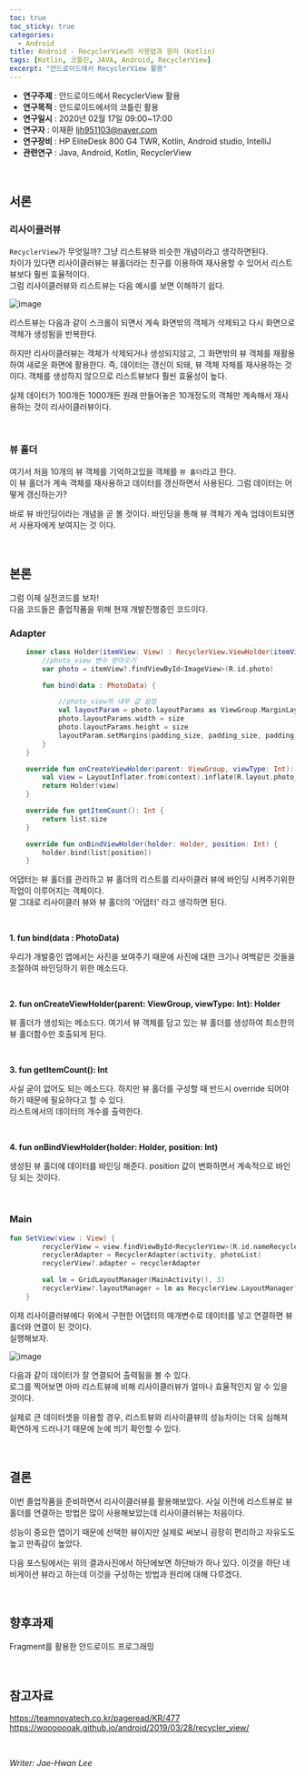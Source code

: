 ```yaml
---
toc: true
toc_sticky: true
categories:
  - Android
title: Android - RecyclerView의 사용법과 원리 (Kotlin)
tags: [Kotlin, 코틀린, JAVA, Android, RecyclerView]
excerpt: "안드로이드에서 RecyclerView 활용"
---
```


* **연구주제** : 안드로이드에서 RecyclerView 활용
* **연구목적** : 안드로이드에서의 코틀린 활용
* **연구일시** : 2020년 02월 17일 09:00~17:00
* **연구자** : 이재환 <ljh951103@naver.com>
* **연구장비** : HP EliteDesk 800 G4 TWR, Kotlin, Android studio, IntelliJ
* **관련연구** : Java, Android, Kotlin, RecyclerView

<br>
   
## 서론

### **리사이클러뷰**

`RecyclerView`가 무엇일까? 그냥 리스트뷰와 비슷한 개념이라고 생각하면된다.  
차이가 있다면 리사이클러뷰는 뷰홀더라는 친구를 이용하여 재사용할 수 있어서 리스트뷰보다 훨씬 효율적이다.  
그럼 리사이클러뷰와 리스트뷰는 다음 예시를 보면 이해하기 쉽다.

![image](https://user-images.githubusercontent.com/57826388/74630301-a5b46600-519d-11ea-823b-a2784270ad14.png)

리스트뷰는 다음과 같이 스크롤이 되면서 계속 화면밖의 객체가 삭제되고 다시 화면으로 객체가 생성됨을 반복한다.  

하지만 리사이클러뷰는 객체가 삭제되거나 생성되지않고, 그 화면밖의 뷰 객체를 재활용하여 새로운 화면에 활용한다. 즉, 데이터는 갱신이 되돼, 뷰 객체 자체를 재사용하는 것이다. 객체를 생성하지 않으므로 리스트뷰보다 훨씬 효율성이 높다.

실제 데이터가 100개든 1000개든 원래 만들어놓은 10개정도의 객체만 계속해서 재사용하는 것이 리사이클러뷰이다.

<br>

### **뷰 홀더**

여기서 처음 10개의 뷰 객체를 기억하고있을 객체를 `뷰 홀더`라고 한다.  
이 뷰 홀더가 계속 객체를 재사용하고 데이터를 갱신하면서 사용된다. 그럼 데이터는 어떻게 갱신하는가?

바로 뷰 바인딩이라는 개념을 곧 볼 것이다. 바인딩을 통해 뷰 객체가 계속 업데이트되면서 사용자에게 보여지는 것 이다.

<br>
   
## 본론

그럼 이제 실전코드를 보자!  
다음 코드들은 졸업작품을 위해 현재 개발진행중인 코드이다.

### **Adapter**

````kotlin
    inner class Holder(itemView: View) : RecyclerView.ViewHolder(itemView!!) {
        //photo_view 변수 받아오기
        var photo = itemView?.findViewById<ImageView>(R.id.photo)

        fun bind(data : PhotoData) {

            //photo_view의 내부 값 설정
            val layoutParam = photo.layoutParams as ViewGroup.MarginLayoutParams
            photo.layoutParams.width = size
            photo.layoutParams.height = size
            layoutParam.setMargins(padding_size, padding_size, padding_size, padding_size)
        }
    }

    override fun onCreateViewHolder(parent: ViewGroup, viewType: Int): Holder {
        val view = LayoutInflater.from(context).inflate(R.layout.photo_view, parent, false)
        return Holder(view)
    }

    override fun getItemCount(): Int {
        return list.size
    }

    override fun onBindViewHolder(holder: Holder, position: Int) {
        holder.bind(list[position])
    }
 ````

 어댑터는 뷰 홀더를 관리하고 뷰 홀더의 리스트를 리사이클러 뷰에 바인딩 시켜주기위한 작업이 이루어지는 객체이다.  
 말 그대로 리사이클러 뷰와 뷰 홀더의 '어댑터' 라고 생각하면 된다.

<br>

 **1. fun bind(data : PhotoData)**

우리가 개발중인 앱에서는 사진을 보여주기 때문에 
사진에 대한 크기나 여백같은 것들을 조절하여 바인딩하기 위한 메소드다.

<br>

 **2. fun onCreateViewHolder(parent: ViewGroup, viewType: Int): Holder**

뷰 홀더가 생성되는 메소드다. 여기서 뷰 객체를 담고 있는 뷰 홀더를 생성하여 최소한의 뷰 홀더함수만 호출되게 된다.

<br>

 **3. fun getItemCount(): Int**

 사실 굳이 없어도 되는 메소드다. 하지만 뷰 홀더를 구성할 때 반드시 override 되어야 하기 때문에 필요하다고 할 수 있다.  
 리스트에서의 데이터의 개수를 출력한다.

<br>

 **4. fun onBindViewHolder(holder: Holder, position: Int)**

 생성된 뷰 홀더에 데이터를 바인딩 해준다. position 값이 변화하면서 계속적으로 바인딩 되는 것이다.

<br>

### **Main**

````kotlin
fun SetView(view : View) {
        recyclerView = view.findViewById<RecyclerView>(R.id.nameRecycleView)
        recyclerAdapter = RecyclerAdapter(activity, photoList)
        recyclerView?.adapter = recyclerAdapter

        val lm = GridLayoutManager(MainActivity(), 3)
        recyclerView?.layoutManager = lm as RecyclerView.LayoutManager?
    }
 ````

이제 리사이클러뷰에다 위에서 구현한 어댑터의 매개변수로 데이터를 넣고 연결하면 뷰 홀더와 연결이 된 것이다.  
실행해보자.

![image](https://user-images.githubusercontent.com/57826388/74631813-40fb0a80-51a1-11ea-9cbe-783bd8c0e7bc.png)

다음과 같이 데이터가 잘 연결되어 출력됨을 볼 수 있다.  
로그를 찍어보면 아마 리스트뷰에 비해 리사이클러뷰가 얼마나 효율적인지 알 수 있을 것이다.

실제로 큰 데이터셋을 이용할 경우, 리스트뷰와 리사이클뷰의 성능차이는 더욱 심해져 확연하게 드러나기 때문에 눈에 띄기 확인할 수 있다.

<br>

## 결론

이번 졸업작품을 준비하면서 리사이클러뷰를 활용해보았다. 사실 이전에 리스트뷰로 뷰 홀더를 연결하는 방법은 많이 사용해보았는데 리사이클러뷰는 처음이다.  

성능이 중요한 앱이기 때문에 선택한 뷰이지만 실제로 써보니 굉장히 편리하고 자유도도 높고 만족감이 높았다.  

다음 포스팅에서는 위의 결과사진에서 하단에보면 하단바가 하나 있다. 이것을 하단 네비게이션 뷰라고 하는데 이것을 구성하는 방법과 원리에 대해 다루겠다.

<br>

## 향후과제

Fragment를 활용한 안드로이드 프로그래밍

<br>

## 참고자료

<https://teamnovatech.co.kr/pageread/KR/477>
<https://wooooooak.github.io/android/2019/03/28/recycler_view/>  


<br>

*Writer: Jae-Hwan Lee*





